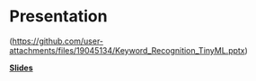# Presentation
(https://github.com/user-attachments/files/19045134/Keyword_Recognition_TinyML.pptx)

**[Slides](Keyword_Recognition_TinyML)**
